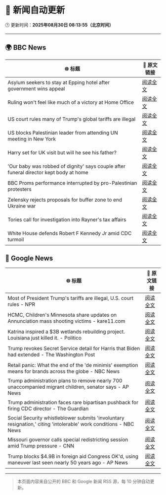 # 🧠 新闻自动更新

🕒 更新时间：**2025年08月30日 08:13:55（北京时间）**

---

## 🌍 BBC News

| 🌐 标题 | 🔗 原文链接 |
|--------|-------------|
| Asylum seekers to stay at Epping hotel after government wins appeal | [阅读全文](https://www.bbc.com/news/articles/c8e1zd98k9no?at_medium=RSS&at_campaign=rss) |
| Ruling won't feel like much of a victory at Home Office | [阅读全文](https://www.bbc.com/news/articles/c7vlpdqeg4qo?at_medium=RSS&at_campaign=rss) |
| US court rules many of Trump's global tariffs are illegal | [阅读全文](https://www.bbc.com/news/articles/ckgj7jxkq58o?at_medium=RSS&at_campaign=rss) |
| US blocks Palestinian leader from attending UN meeting in New York | [阅读全文](https://www.bbc.com/news/articles/cjdym32z9v7o?at_medium=RSS&at_campaign=rss) |
| Harry set for UK visit but will he see his father? | [阅读全文](https://www.bbc.com/news/articles/cwy0dgpyq35o?at_medium=RSS&at_campaign=rss) |
| 'Our baby was robbed of dignity' says couple after funeral director kept body at home | [阅读全文](https://www.bbc.com/news/articles/cn85w4406g9o?at_medium=RSS&at_campaign=rss) |
| BBC Proms performance interrupted by pro-Palestinian protesters | [阅读全文](https://www.bbc.com/news/articles/c4gl1kx1091o?at_medium=RSS&at_campaign=rss) |
| Zelensky rejects proposals for buffer zone to end Ukraine war | [阅读全文](https://www.bbc.com/news/articles/c04r0z1pr25o?at_medium=RSS&at_campaign=rss) |
| Tories call for investigation into Rayner's tax affairs | [阅读全文](https://www.bbc.com/news/articles/cjw6evl4zy8o?at_medium=RSS&at_campaign=rss) |
| White House defends Robert F Kennedy Jr amid CDC turmoil | [阅读全文](https://www.bbc.com/news/articles/cedv3gg3x6xo?at_medium=RSS&at_campaign=rss) |

## 📰 Google News

| 🌐 标题 | 🔗 原文链接 |
|--------|-------------|
| Most of President Trump's tariffs are illegal, U.S. court rules - NPR | [阅读全文](https://news.google.com/rss/articles/CBMihAFBVV95cUxNdTBZRjI4Q1JFYkJDNXlhNlMtX0FBcHNCSnZxcDZ3ZFBEdVhKYXZ3VExlSVdnNWk4aVJYMm1aNlpXdmpFZFYzMVg3X1V2c2dmdE5ReVhXNEd3ZEhzcWotakFheTZFS3Y3T1BKN1BfUzFmZlJBNmpBQW5OcW9ORzNFZ1BsZWc?oc=5) |
| HCMC, Children's Minnesota share updates on Annunciation mass shooting victims - kare11.com | [阅读全文](https://news.google.com/rss/articles/CBMi6gFBVV95cUxOX2xxRkRrZFh1TkM5UmtYVTlDa1JXdUkySGRKTS10c3YxVXV0czczTmlaSHNTSkRrUjRBTWdQZzRGTDZSMnEtcmg3SS1RaTRJbk15ZE5QSXAyNVN3UzN2S3hsMFJncUdJMFdxRVJidFM4LVJVWnhvaEdCTllqY3pCRzAtdnVvYUhvLXQwTDdjUXU0QlJSdDA4dHNjUzQtMC04cDdDWmhzNE9nWTFPT0l2RFppWjZoMXlFZ0tucTZlZ19kdFJjSnppZWphcGZGNmJfSzRwQU5NcUVOd01jZE90YjQzTDh2SjJKSkE?oc=5) |
| Katrina inspired a $3B wetlands rebuilding project. Louisiana just killed it. - Politico | [阅读全文](https://news.google.com/rss/articles/CBMiwgFBVV95cUxOYmtaeVVUTGJPWElFb0I0ZXl2NGZWNG5tMjEwNDYyTmE1akRNekJQbl9mSEhOLW1hX09vM2dhWl83WVEtTy1ONVVzTHdlNjhCaHFFWWN1aFFMUDdmSUFUeXpOS09hc29qTk4yWDRweHhXLUtZbzFRM2hMc3o1VzR0dXBYLU1JQ1ZyQ211SlE3ZTJpZURLbDdyYjQydmlQaFd0Sm16UEloRG9NZTNlck1JNGtnNjRuR2FiRHU5dDBXWjZidw?oc=5) |
| Trump revokes Secret Service detail for Harris that Biden had extended - The Washington Post | [阅读全文](https://news.google.com/rss/articles/CBMiiAFBVV95cUxQVUtCNmtISEs2OEZxYXRjWHpGU1NOYjZOTGhHa0d2T0tlTEFmbDh5eGFEREQ1SjYweGpYbEIwVVlKX0VQTXpUb0ZILTVVbEtKRk1ZT2hzTHdhSEkwcjJlOXUwTHcyVEFwWW5uY09fS3MxUS1Xam85eEtQT3RLTlR4cDFnTFJEc0Jr?oc=5) |
| Retail panic: What the end of the 'de minimis' exemption means for brands across the globe - NBC News | [阅读全文](https://news.google.com/rss/articles/CBMitAFBVV95cUxPVmE1TWdqTDdlMEVkVUlVbnNhR1JybFdhVWo2NFVFVWo4T2RfMUZrWXJwbXMyQkdKZ0hYcXdZSTFnSkhjOHFsc3A5MFNJVDBRcmJmUm1UaDlON2htbHVDc2JrNGcyMHQ2ekVCMGluWUJYZTZhbWsxVFp5M0ZBWl9NV1E1SlZOc25LUXZOZTJ6cExWQnZZOXMwYXZGSjlpa2lVMEt0eTZoLTFkOWJxMWl6bzFmVlHSAVZBVV95cUxPZG1obmE5Tm9XQXRUeHVsQ2xPNEJxS0laR1RVTW1DeXVlT25nTlNTYWstNUNESFE5RWZraVBhNUJheE9XbDdJVmxCblhuS3RwMXVSeWdadw?oc=5) |
| Trump administration plans to remove nearly 700 unaccompanied migrant children, senator says - AP News | [阅读全文](https://news.google.com/rss/articles/CBMiwAFBVV95cUxQTFU3bk1XajlfdDFmU0dfY2kwdnJZT2RBRTVjVmp0blp4eXBoWWFYR084bHdSOFU1YmtGMnNMUHU3VVZUM05jcEl3Ukswc0M0eEZ4S3dwaFJjbFVvZ0YwTVF5VXRDSkxteXBxcTdBcEd6ZDBpWFQyOVQtLVhFREVjZ09qRHVvLTVHR2NtTUhUVWEwbmE5SDJqU0ptSVRCT1A3dUZSQjNNNy1GMzBaaFpvdlY0d3k5SzJPRVQyQXNZOFc?oc=5) |
| Trump administration faces rare bipartisan pushback for firing CDC director - The Guardian | [阅读全文](https://news.google.com/rss/articles/CBMikAFBVV95cUxQdC1yMTFkZDNicnZPSkhicUZGN0pQSGFfeE9KTG1WcW00djQzN0JZSDhyU0poNEJIZEdINmluQUV4VFVPeFVHRnJlVDZrS0FOLWM5N0RpV3lNSlp5VFk1T3NVSXI0bFZtYTcyYUNuY2x2b1ZPR0U0dU1KLThNajUyTWVoekktWTJtNXRPN09nOUU?oc=5) |
| Social Security whistleblower submits 'involuntary resignation,' citing 'intolerable' work conditions - NBC News | [阅读全文](https://news.google.com/rss/articles/CBMiuwFBVV95cUxQclJsTFBKT21FSEt0LXE2Y094REZBcDdwT2taLUo0Y1NqNFVRcnNMZUNpX0lNOU53aU5ma3J5M2ltbWctNU9aeXp5S09TLTdLUUNPQnA3aXR0U2dEWXVDclZidXE0R0ROd2JYQTJrQU1vSzl4VC16YVBid3haRHVqRk04RmZ0RGhJaGlLYmlhcmdGbFBsMWlKUHNfMDRXalltYU9tQ0YwRHVDaWFIVGV4Uzl2WnBwWENhODBV0gFWQVVfeXFMTjVjeG45bmhSbnlHbHJqR0dadnlmenJDWlpjeWJIM0VQRmdrYjdpcmVUbGVtMHRvRzA1MFhiZmo2MkdscnFTS09pSW5oOFJzWlI2YkJ1M0E?oc=5) |
| Missouri governor calls special redistricting session amid Trump pressure - CNN | [阅读全文](https://news.google.com/rss/articles/CBMijwFBVV95cUxOeDZuN2Zta19hSmRHWVJyak5nOWtHY0RuZXFUeTdCbGJ2R2FVZEpWUTNiRmI2alEtUTE2OEZrSC1BeEJibU9yMGRTS1BJa3dNb2o0MEpWOTBuZzhmOVl0bVliXzBYQTVzTXE5TU1CNm1vWjhUYnk0SE5xTGRuOURsMG96b3pPV2tmM2lWSVBNVQ?oc=5) |
| Trump blocks $4.9B in foreign aid Congress OK'd, using maneuver last seen nearly 50 years ago - AP News | [阅读全文](https://news.google.com/rss/articles/CBMimwFBVV95cUxPQ253MjgwRklsNDZiRF9lektMUXpWRlFvVmVxMUJLcGRreTdMRDdxVHFFaFNnRllKaUVoR2FLRFRXdC1wSWNpWXIzbGNDTmNINjhzdzEwNUs4NFZhWndDWWN3bklzRi1tbERVSlZXX3h4XzM1MUZsWF81X1ZiVjBUX1VuVTU3dWdtUHNpaWVtX3BsVXpBbmpLTjduWQ?oc=5) |

---
> 本页面内容来自公开的 BBC 和 Google 新闻 RSS 源，每 10 分钟自动更新。